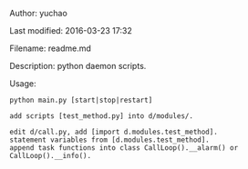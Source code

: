 Author: yuchao

Last modified: 2016-03-23 17:32

Filename: readme.md

Description: python daemon scripts.

Usage:

    python main.py [start|stop|restart]

    add scripts [test_method.py] into d/modules/.

    edit d/call.py, add [import d.modules.test_method].
    statement variables from [d.modules.test_method].
    append task functions into class CallLoop().__alarm() or CallLoop().__info().


